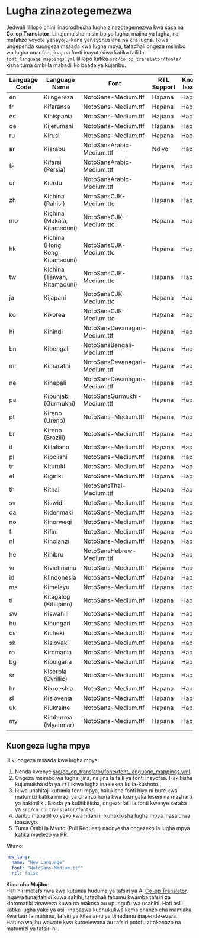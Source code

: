 <!--
CO_OP_TRANSLATOR_METADATA:
{
  "original_hash": "b4ed48f23ec418b31e90a02fe629fcde",
  "translation_date": "2025-06-12T12:16:22+00:00",
  "source_file": "getting_started/supported-languages.md",
  "language_code": "sw"
}
-->
# Lugha zinazotegemezwa

Jedwali lililopo chini linaorodhesha lugha zinazotegemezwa kwa sasa na **Co-op Translator**. Linajumuisha misimbo ya lugha, majina ya lugha, na matatizo yoyote yanayojulikana yanayohusiana na kila lugha. Ikiwa ungependa kuongeza msaada kwa lugha mpya, tafadhali ongeza msimbo wa lugha unaofaa, jina, na fonti inayotakiwa katika faili la `font_language_mappings.yml` lililopo katika `src/co_op_translator/fonts/` kisha tuma ombi la mabadiliko baada ya kujaribu.

| Language Code | Language Name        | Font                              | RTL Support | Known Issues |
|---------------|----------------------|-----------------------------------|-------------|--------------|
| en            | Kiingereza           | NotoSans-Medium.ttf               | Hapana      | Hapana       |
| fr            | Kifaransa            | NotoSans-Medium.ttf               | Hapana      | Hapana       |
| es            | Kihispania           | NotoSans-Medium.ttf               | Hapana      | Hapana       |
| de            | Kijerumani           | NotoSans-Medium.ttf               | Hapana      | Hapana       |
| ru            | Kirusi               | NotoSans-Medium.ttf               | Hapana      | Hapana       |
| ar            | Kiarabu              | NotoSansArabic-Medium.ttf         | Ndiyo       | Hapana       |
| fa            | Kifarsi (Persia)     | NotoSansArabic-Medium.ttf         | Hapana      | Hapana       |
| ur            | Kiurdu               | NotoSansArabic-Medium.ttf         | Hapana      | Hapana       |
| zh            | Kichina (Rahisi)     | NotoSansCJK-Medium.ttc            | Hapana      | Hapana       |
| mo            | Kichina (Makala, Kitamaduni) | NotoSansCJK-Medium.ttc    | Hapana      | Hapana       |
| hk            | Kichina (Hong Kong, Kitamaduni) | NotoSansCJK-Medium.ttc| Hapana      | Hapana       |
| tw            | Kichina (Taiwan, Kitamaduni) | NotoSansCJK-Medium.ttc   | Hapana      | Hapana       |
| ja            | Kijapani             | NotoSansCJK-Medium.ttc            | Hapana      | Hapana       |
| ko            | Kikorea              | NotoSansCJK-Medium.ttc            | Hapana      | Hapana       |
| hi            | Kihindi              | NotoSansDevanagari-Medium.ttf     | Hapana      | Hapana       |
| bn            | Kibengali            | NotoSansBengali-Medium.ttf        | Hapana      | Hapana       |
| mr            | Kimarathi            | NotoSansDevanagari-Medium.ttf     | Hapana      | Hapana       |
| ne            | Kinepali             | NotoSansDevanagari-Medium.ttf     | Hapana      | Hapana       |
| pa            | Kipunjabi (Gurmukhi) | NotoSansGurmukhi-Medium.ttf       | Hapana      | Hapana       |
| pt            | Kireno (Ureno)       | NotoSans-Medium.ttf               | Hapana      | Hapana       |
| br            | Kireno (Brazili)     | NotoSans-Medium.ttf               | Hapana      | Hapana       |
| it            | Kiitaliano           | NotoSans-Medium.ttf               | Hapana      | Hapana       |
| pl            | Kipolishi            | NotoSans-Medium.ttf               | Hapana      | Hapana       |
| tr            | Kituruki             | NotoSans-Medium.ttf               | Hapana      | Hapana       |
| el            | Kigiriki             | NotoSans-Medium.ttf               | Hapana      | Hapana       |
| th            | Kithai               | NotoSansThai-Medium.ttf           | Hapana      | Hapana       |
| sv            | Kiswidi              | NotoSans-Medium.ttf               | Hapana      | Hapana       |
| da            | Kidenmaki            | NotoSans-Medium.ttf               | Hapana      | Hapana       |
| no            | Kinorwegi            | NotoSans-Medium.ttf               | Hapana      | Hapana       |
| fi            | Kifini               | NotoSans-Medium.ttf               | Hapana      | Hapana       |
| nl            | Kiholanzi            | NotoSans-Medium.ttf               | Hapana      | Hapana       |
| he            | Kihibru              | NotoSansHebrew-Medium.ttf         | Hapana      | Hapana       |
| vi            | Kivietinamu          | NotoSans-Medium.ttf               | Hapana      | Hapana       |
| id            | Kiindonesia          | NotoSans-Medium.ttf               | Hapana      | Hapana       |
| ms            | Kimelayu             | NotoSans-Medium.ttf               | Hapana      | Hapana       |
| tl            | Kitagalog (Kifilipino) | NotoSans-Medium.ttf             | Hapana      | Hapana       |
| sw            | Kiswahili            | NotoSans-Medium.ttf               | Hapana      | Hapana       |
| hu            | Kihungari            | NotoSans-Medium.ttf               | Hapana      | Hapana       |
| cs            | Kicheki              | NotoSans-Medium.ttf               | Hapana      | Hapana       |
| sk            | Kislovaki            | NotoSans-Medium.ttf               | Hapana      | Hapana       |
| ro            | Kiromania            | NotoSans-Medium.ttf               | Hapana      | Hapana       |
| bg            | Kibulgaria           | NotoSans-Medium.ttf               | Hapana      | Hapana       |
| sr            | Kiserbia (Cyrillic)  | NotoSans-Medium.ttf               | Hapana      | Hapana       |
| hr            | Kikroeshia           | NotoSans-Medium.ttf               | Hapana      | Hapana       |
| sl            | Kislovenia           | NotoSans-Medium.ttf               | Hapana      | Hapana       |
| uk            | Kiukraine            | NotoSans-Medium.ttf               | Hapana      | Hapana       |
| my            | Kimburma (Myanmar)   | NotoSans-Medium.ttf               | Hapana      | Hapana       |

## Kuongeza lugha mpya

Ili kuongeza msaada kwa lugha mpya:

1. Nenda kwenye [src/co_op_translator/fonts/font_language_mappings.yml](https://github.com/Azure/co-op-translator/blob/main/src/co_op_translator/fonts/font_language_mappings.yml).
2. Ongeza msimbo wa lugha, jina, na jina la faili ya fonti inayofaa. Hakikisha kujumuisha sifa ya `rtl` ikiwa lugha inaelekea kulia-kushoto.
3. Ikiwa unahitaji kutumia fonti mpya, hakikisha fonti hiyo ni bure kwa matumizi katika miradi ya chanzo huria kwa kuangalia leseni na masharti ya hakimiliki. Baada ya kuthibitisha, ongeza faili la fonti kwenye saraka ya `src/co_op_translator/fonts/`.
4. Jaribu mabadiliko yako kwa ndani ili kuhakikisha lugha mpya inasaidiwa ipasavyo.
5. Tuma Ombi la Mvuto (Pull Request) naonyesha ongezeko la lugha mpya katika maelezo ya PR.

Mfano:

```yaml
new_lang:
  name: "New Language"
  font: "NotoSans-Medium.ttf"
  rtl: false
```

**Kiasi cha Majibu**:  
Hati hii imetafsiriwa kwa kutumia huduma ya tafsiri ya AI [Co-op Translator](https://github.com/Azure/co-op-translator). Ingawa tunajitahidi kuwa sahihi, tafadhali fahamu kwamba tafsiri za kiotomatiki zinaweza kuwa na makosa au upungufu wa usahihi. Hati asili katika lugha yake ya asili inapaswa kuchukuliwa kama chanzo cha mamlaka. Kwa taarifa muhimu, tafsiri ya kitaalamu ya binadamu inapendekezwa. Hatuna wajibu wowote kwa kutoelewana au tafsiri potofu zitokanazo na matumizi ya tafsiri hii.
